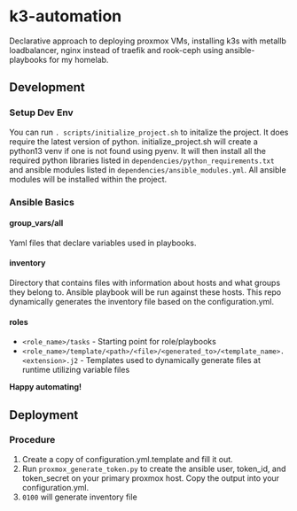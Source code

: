 # k3-automation
Declarative approach to deploying proxmox VMs, installing k3s with metallb loadbalancer, nginx instead of traefik and rook-ceph using ansible-playbooks for my homelab.

## Development

### Setup Dev Env

You can run `. scripts/initialize_project.sh` to initalize the project. It does require the latest version of python. initialize_project.sh will create a python13 venv if one is not found using pyenv. It will then install all the required python libraries listed in `dependencies/python_requirements.txt` and ansible modules listed in `dependencies/ansible_modules.yml`. All ansible modules will be installed within the project.

### Ansible Basics

#### group_vars/all

Yaml files that declare variables used in playbooks.

#### inventory

Directory that contains files with information about hosts and what groups they belong to. Ansible playbook will be run against these hosts. This repo dynamically generates the inventory file based on the configuration.yml.

#### roles
* `<role_name>/tasks` - Starting point for role/playbooks
* `<role_name>/template/<path>/<file>/<generated_to>/<template_name>.<extension>.j2` - Templates used to dynamically generate files at runtime utilizing variable files

**Happy automating!**

## Deployment

### Procedure
1. Create a copy of configuration.yml.template and fill it out.
2. Run  `proxmox_generate_token.py` to create the ansible user, token_id, and token_secret on your primary proxmox host. Copy the output into your configuration.yml.
3. `0100` will generate inventory file
